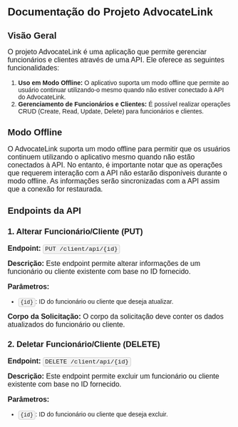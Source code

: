 <!DOCTYPE html>
<html lang="en">
<head>
    <meta charset="UTF-8">
    <meta name="viewport" content="width=device-width, initial-scale=1.0">
    <title>Documentação do Projeto AdvocateLink</title>
    <style>
        body {
            font-family: Arial, sans-serif;
            margin: 20px;
        }
        h1 {
            font-size: 24px;
        }
        h2 {
            font-size: 20px;
        }
        h3 {
            font-size: 18px;
        }
        p {
            font-size: 16px;
        }
        code {
            background-color: #f2f2f2;
            padding: 2px 4px;
            border: 1px solid #ccc;
            border-radius: 4px;
            font-family: Consolas, "Courier New", monospace;
        }
        pre {
            background-color: #f2f2f2;
            padding: 10px;
            border: 1px solid #ccc;
            border-radius: 4px;
            overflow-x: auto;
            font-family: Consolas, "Courier New", monospace;
        }
    </style>
</head>
<body>
    <h1>Documentação do Projeto AdvocateLink</h1>
    <h2>Visão Geral</h2>
    <p>O projeto AdvocateLink é uma aplicação que permite gerenciar funcionários e clientes através de uma API. Ele oferece as seguintes funcionalidades:</p>
    <ol>
        <li><strong>Uso em Modo Offline:</strong> O aplicativo suporta um modo offline que permite ao usuário continuar utilizando-o mesmo quando não estiver conectado à API do AdvocateLink.</li>
        <li><strong>Gerenciamento de Funcionários e Clientes:</strong> É possível realizar operações CRUD (Create, Read, Update, Delete) para funcionários e clientes.</li>
    </ol>
    <h2>Modo Offline</h2>
    <p>O AdvocateLink suporta um modo offline para permitir que os usuários continuem utilizando o aplicativo mesmo quando não estão conectados à API. No entanto, é importante notar que as operações que requerem interação com a API não estarão disponíveis durante o modo offline. As informações serão sincronizadas com a API assim que a conexão for restaurada.</p>
    <h2>Endpoints da API</h2>
    <h3>1. Alterar Funcionário/Cliente (PUT)</h3>
    <p><strong>Endpoint:</strong> <code>PUT /client/api/{id}</code></p>
    <p><strong>Descrição:</strong> Este endpoint permite alterar informações de um funcionário ou cliente existente com base no ID fornecido.</p>
    <p><strong>Parâmetros:</strong></p>
    <ul>
        <li><code>{id}</code>: ID do funcionário ou cliente que deseja atualizar.</li>
    </ul>
    <p><strong>Corpo da Solicitação:</strong> O corpo da solicitação deve conter os dados atualizados do funcionário ou cliente.</p>
    <h3>2. Deletar Funcionário/Cliente (DELETE)</h3>
    <p><strong>Endpoint:</strong> <code>DELETE /client/api/{id}</code></p>
    <p><strong>Descrição:</strong> Este endpoint permite excluir um funcionário ou cliente existente com base no ID fornecido.</p>
    <p><strong>Parâmetros:</strong></p>
    <ul>
        <li><code>{id}</code>: ID do funcionário ou cliente que deseja excluir.</li>
    </ul>
</body>
</html>
